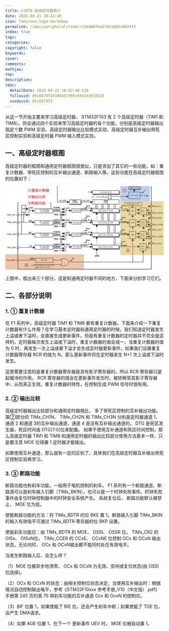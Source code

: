 ```yaml
---
title: LV070-高级定时器简介
date: 2025-09-21 18:42:48
icon: famicons:logo-markdown
permalink: /sdoc/peripheral/timer/126b08f6abf821065c6674f2
index: true
tags:
categories:
copyright: false
keywords:
cover:
comments:
mathjax:
top:
description:
tdoc:
  detailDate: 2025-09-21 18:42:48.528
  fulluuid: 65c6674f24194a5c905c5931e3b1bb25
  useduuid: 65c6674f2
---
```



<!-- more -->

从这一节开始主要来学习高级定时器， STM32F103 有 2 个高级定时器（TIM1 和 TIM8）。将会通过四个实验来学习高级定时器的各个功能，分别是高级定时器输出指定个数 PWM 实验、高级定时器输出比较模式实验、高级定时器互补输出带死区控制实验和高级定时器 PWM 输入模式实验。  

## 一、高级定时器框图

高级定时器的框图和通用定时器框图很类似，只是添加了其它的一些功能，如：重复计数器、带死区控制的互补输出通道、断路输入等。这些功能在高级定时器框图的位置如下：  

<img src="./LV070-高级定时器简介/img/image-20240114124949607.png" alt="image-20240114124949607" style="zoom:50%;" />

上图中，框出来三个部分，这是和通用定时器不同的地方，下面来分别学习它们。  

## 二、各部分说明

### 1. ① 重复计数器  

在 F1 系列中，高级定时器 TIM1 和 TIM8 都有重复计数器。下面来介绍一下重复计数器有什么作用？在学习基本定时器和通用定时器的时候，我们知道定时器发生上溢或者下溢时，会直接生成更新事件。但是有重复计数器的定时器并不完全是这样的，定时器每次发生上溢或下溢时，重复计数器的值会减一，当重复计数器的值为 0 时，再发生一次上溢或者下溢才会生成定时器更新事件。如果我们设置重复计数器寄存器 RCR 的值为 N，那么更新事件将在定时器发生 N+1 次上溢或下溢时发生。

这里需要注意的是重复计数器寄存器是具有影子寄存器的，所以 RCR 寄存器只是起缓冲的作用。 RCR 寄存器的值会在更新事件发生时，被转移至其影子寄存器中，从而真正生效。重复计数器的特性，在控制生成 PWM 信号时很有用。  

### 2. ② 输出比较  

高级定时器输出比较部分和通用定时器相比， 多了带死区控制的互补输出功能。 第②部分的 TIMx_CH1N、 TIMx_CH2N 和 TIMx_CH3N 分别是定时器通道 1、通道 2 和通道 3的互补输出通道，通道 4 是没有互补输出通道的。 DTG 是死区发生器，死区时间由 DTG[7:0]位来配置。 如果不使用互补通道和死区时间控制，那么高级定时器 TIM1 和 TIM8 和通用定时器的输出比较部分使用方法基本一样，只是要注意 MOE 位得置 1 定时器才能输出。

如果使用互补通道，那么就有一定的区别了，具体我们在高级定时器互补输出带死区控制实验再学习。  

### 3. ③ 断路功能  

断路功能也称刹车功能，一般用于电机控制的刹车。 F1 系列有一个断路通道，断路源可以是刹车输入引脚（TIMx_BKIN），也可以是一个时钟失败事件。时钟失败事件由复位时钟控制器中的时钟安全系统产生。 系统复位后， 断路功能默认被禁止， MOE 位为低。

使能断路功能的方法：将 TIMx_BDTR 的位 BKE 置 1。断路输入引脚 TIMx_BKIN 的输入有效电平可通过 TIMx_BDTR 寄存器的位 BKP 设置。

使能刹车功能后：由 TIMx_BDTR 的 MOE、 OSSI、 OSSR 位， TIMx_CR2 的 OISx、 OISxN位， TIMx_CCER 的 CCxE、 CCxNE 位控制 OCx 和 OCxN 输出状态。无论何时， OCx 和 OCxN输出都不能同时处在有效电平。  

当发生断路输入后，会怎么样？

（1）MOE 位被异步地清零， OCx 和 OCxN 为无效、空闲或复位状态(由 OSSI 位选择)。

（2）OCx 和 OCxN 的状态：由相关控制位状态决定，当使用互补输出时：根据情况自动控制输出电平，参考《STM32F10xxx 参考手册_V10（中文版）.pdf》手册第 245 页的表 75 带刹车功能的互补通道 Ocx 和 OcxN 的控制位。

（3）BIF 位置 1，如果使能了 BIE 位，还会产生刹车中断；如果使能了 TDE 位，会产生 DMA请求。

（4）如果 AOE 位置 1，在下一个 更新事件 UEV 时， MOE 位被自动置 1。  
